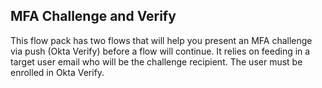 ## MFA Challenge and Verify

This flow pack has two flows that will help you present an MFA challenge via push (Okta Verify) before a flow will continue. It relies on feeding in a target user email who will be the challenge recipient. The user must be enrolled in Okta Verify.